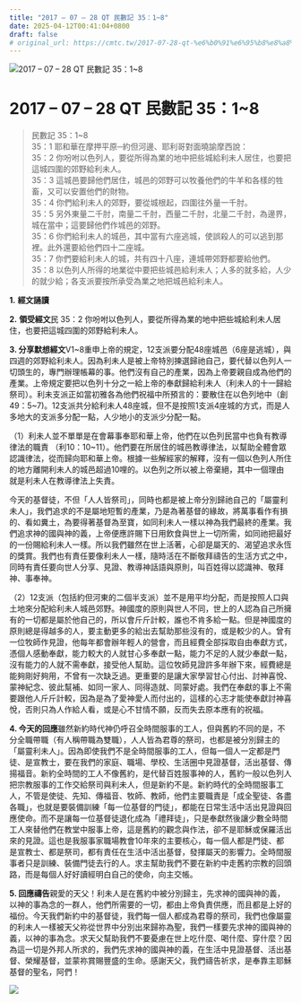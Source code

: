 ```yaml
---
title: "2017 – 07 – 28 QT 民數記 35：1~8"
date: 2025-04-12T00:41:04+0800
draft: false
# original_url: https://cmtc.tw/2017-07-28-qt-%e6%b0%91%e6%95%b8%e8%a8%98-35%ef%bc%9a18
---
```


![2017 – 07 – 28 QT  民數記 35：1\~8](/images/qt.jpg   "2017 – 07 – 28 QT  民數記 35：1\~8")

# 2017 – 07 – 28 QT 民數記 35：1\~8

> 民數記 35：1\~8  
> 35：1 耶和華在摩押平原─約但河邊、耶利哥對面曉諭摩西說：  
> 35：2 你吩咐以色列人，要從所得為業的地中把些城給利未人居住，也要把這城四圍的郊野給利未人。  
> 35：3 這城邑要歸他們居住，城邑的郊野可以牧養他們的牛羊和各樣的牲畜，又可以安置他們的財物。  
> 35：4 你們給利未人的郊野，要從城根起，四圍往外量一千肘。  
> 35：5 另外東量二千肘，南量二千肘，西量二千肘，北量二千肘，為邊界，城在當中；這要歸他們作城邑的郊野。  
> 35：6 你們給利未人的城邑，其中當有六座逃城，使誤殺人的可以逃到那裡。此外還要給他們四十二座城。  
> 35：7 你們要給利未人的城，共有四十八座，連城帶郊野都要給他們。  
> 35：8 以色列人所得的地業從中要把些城邑給利未人；人多的就多給，人少的就少給；各支派要按所承受為業之地把城邑給利未人。

**1.** **經文誦讀**

**2.** **領受經文**民 35：2 你吩咐以色列人，要從所得為業的地中把些城給利未人居住，也要把這城四圍的郊野給利未人。

**3. 分享默想經文**V1\~8重申上帝的規定，12支派要分配48座城邑（6座是逃城），與四週的郊野給利未人。因為利未人是被上帝特別揀選歸祂自己，要代替以色列人一切頭生的，專門辦理帳幕的事。他們沒有自己的產業，因為上帝要親自成為他們的產業。上帝規定要把以色列十分之一給上帝的奉獻歸給利未人（利未人的十一歸給祭司）。利未支派正如當初雅各為他們祝福中所預言的：要散住在以色列地中（創49：5\~7)。12支派共分給利未人48座城，但不是按照1支派4座城的方式，而是人多地大的支派多分配一點，人少地小的支派少分配一點。

（1）利未人並不單單是在會幕事奉耶和華上帝，他們在以色列民當中也負有教導律法的職責 （利10：10\~11）。他們要在所居住的城邑教導律法，以幫助全體會眾認識律法，從而歸向耶和華上帝。根據一些解經家的解釋，沒有一個以色列人所住的地方離開利未人的城邑超過10哩的。以色列之所以被上帝棄絕，其中一個理由就是利未人在教導律法上失責。

今天的基督徒，不但「人人皆祭司」，同時也都是被上帝分別歸祂自己的「屬靈利未人」，我們追求的不是屬地短暫的產業，乃是為著基督的緣故，將萬事看作有損的、看如糞土，為要得著基督為至寶，如同利未人一樣以神為我們最終的產業。我們追求神的國與神的義，上帝便應許賜下日用飲食與世上一切所需，如同祂把最好的一份賜給利未人一樣。所以我們雖然在世上活著，心卻是屬天的、渴望追求永恆的獎賞。我們也有責任要像利未人一樣，隨時活在不斷敬拜禱告的生活方式之中，同時有責任要向世人分享、見證、教導神話語與原則，叫百姓得以認識神、敬拜神、事奉神。

（2）12支派（包括約但河東的二個半支派）並不是用平均分配，而是按照人口與土地來分配給利未人城邑郊野。神國度的原則與世人不同，世上的人認為自己所擁有的一切都是屬於他自己的，所以會斤斤計較，誰也不肯多給一點。但是神國度的原則總是得越多的人，要主動更多的給出去幫助那些沒有的，或是較少的人。曾有一位牧師作見證，他每年都會辦年輕人的營會，而且經費全部採取自由奉獻方式，憑個人感動奉獻，能力較大的人就甘心多奉獻一點，能力不足的人就少奉獻一點，沒有能力的人就不需奉獻，接受他人幫助。這位牧師見證許多年辦下來，經費總是能夠剛好夠用，不曾有一次缺乏過。更重要的是讓大家學習甘心付出、討神喜悅、蒙神紀念、彼此幫補、如同一家人、同得造就、同蒙好處。我們在奉獻的事上不需要跟他人斤斤計較，因為是為了愛神愛人而付出的，這樣的心志才能使奉獻討神喜悅，否則只為人作給人看，或是心不甘情不願，反而失去原本應有的祝福。

**4. 今天的回應**雖然新約時代神仍呼召全時間服事的工人，但與舊約不同的是，不分全職帶職（有人稱帶職為雙職），人人皆為君尊的祭司，也都是被分別歸主的「屬靈利未人」。因為即使我們不是全時間服事的工人，但每一個人一定都是門徒、是宣教士，要在我們的家庭、職場、學校、生活圈中見證基督，活出基督、傳揚福音。新約全時間的工人不像舊約，是代替百姓服事神的人，舊約一般以色列人把宗教服事的工作交給祭司與利未人，但是新約不是。新約時代的全時間服事工人，不管是使徒、先知、傳福音、牧師、教師，他們主要職責是「成全聖徒、各盡各職」，也就是要裝備訓練「每一位基督的門徒」，都能在日常生活中活出見證與回應使命。而不是讓每一位基督徒退化成為「禮拜徒」，只是奉獻然後讓少數全時間工人來替他們在教堂中服事上帝，這是舊約的觀念與作法，卻不是耶穌或保羅活出來的見證。這也是我服事家職場教會10年來的主要核心，每一個人都是門徒、都是宣教士、都是祭司，都有責任在生活中活出基督，發揮屬天的影響力。全時間服事者只是訓練、裝備門徒去行的人。求主幫助我們不要在新約中走舊約宗教的回頭路，而是每個人好好讀經明白自己的使命，向主交帳。

**5. 回應禱告**親愛的天父！利未人是在舊約中被分別歸主，先求神的國與神的義，以神的事為念的一群人，他們所需要的一切，都由上帝負責供應，而且都是上好的福份。今天我們新約中的基督徒，我們每一個人都成為君尊的祭司，我們也像屬靈的利未人一樣被天父祢從世界中分別出來歸祢為聖，我們一樣要先求神的國與神的義，以神的事為念。求天父幫助我們不要憂慮在世上吃什麼、喝什麼、穿什麼？因為這一切是外邦人所求的，我們先求神的國與神的義，在生活中見證基督、活出基督、榮耀基督，並蒙祢賞賜豐盛的生命。感謝天父，我們禱告祈求，是奉靠主耶穌基督的聖名，阿們！

![](/images/HyLQoYK.jpg)